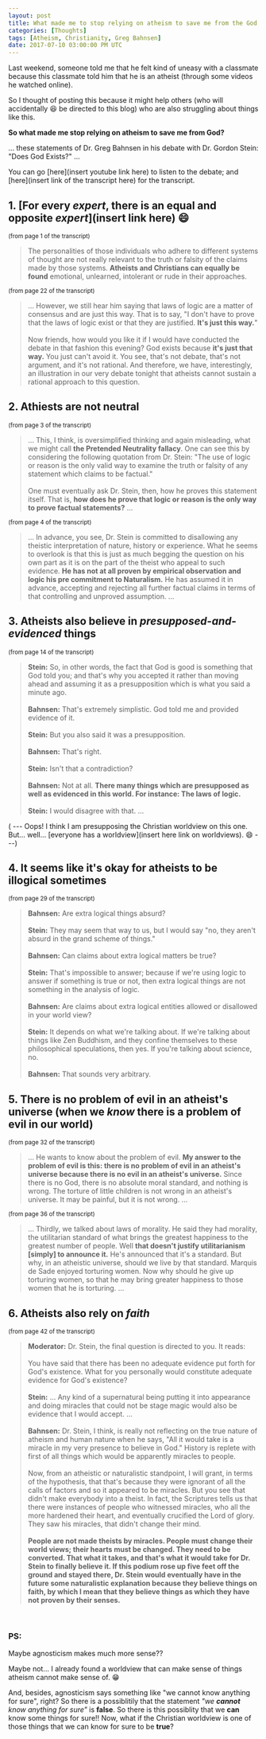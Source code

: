 ```yaml
---
layout: post
title: What made me to stop relying on atheism to save me from the God of Christianity
categories: [Thoughts]
tags: [Atheism, Christianity, Greg Bahnsen]
date: 2017-07-10 03:00:00 PM UTC
---
```


<!-- July 10, 2017 11:00:00 PM Philippine Time -->


Last weekend, someone told me that he felt kind of uneasy with a classmate because this classmate told him that he is an atheist (through some videos he watched online).

So I thought of posting this because it might help others (who will accidentally :laughing: be directed to this blog) who are also struggling about things like this.

**So what made me stop relying on atheism to save me from God?**

... these statements of Dr. Greg Bahnsen in his debate with Dr. Gordon Stein: "Does God Exists?" ...

You can go [here](insert youtube link here) to listen to the debate; and [here](insert link of the transcript here) for the transcript.



## 1. [For every _expert_, there is an equal and opposite _expert_](insert link here) :smile:

<small>(from page 1 of the transcript)</small>

> The personalities of those individuals who adhere to different systems of thought are not
really relevant to the truth or falsity of the claims made by those systems. **Atheists and Christians can equally be found** emotional, unlearned, intolerant or rude in their approaches.


<small>(from page 22 of the transcript)</small>

> ... However, we still hear him saying that laws of logic are a
matter of consensus and are just this way. That is to say, "I don't have to prove that the laws
of logic exist or that they are justified. **It's just this way.**"
<br /><br />
> Now friends, how would you like it if I would have conducted the debate in that fashion
this evening? God exists because **it's just that way.** You just can't avoid it. You see, that's not
debate, that's not argument, and it's not rational. And therefore, we have, interestingly, an illustration in our very debate tonight that atheists cannot sustain a rational approach to this
question.



## 2. Athiests are not neutral

<!--more-->

<small>(from page 3 of the transcript)</small>

> ... This, I think, is oversimplified thinking and again misleading, what we might call **the
Pretended Neutrality fallacy**. One can see this by considering the following quotation from Dr.
Stein: "The use of logic or reason is the only valid way to examine the truth or falsity of any
statement which claims to be factual."
<br /><br />
> One must eventually ask Dr. Stein, then, how he proves this statement itself. That is,
**how does he prove that logic or reason is the only way to prove factual statements?** ...

<small>(from page 4 of the transcript)</small>

> ... In advance, you see, Dr. Stein is committed to disallowing any theistic interpretation of
nature, history or experience. What he seems to overlook is that this is just as much begging
the question on his own part as it is on the part of the theist who appeal to such evidence.
**He has not at all proven by empirical observation and logic his pre commitment to Naturalism.** He has assumed it in advance, accepting and rejecting all further factual claims in
terms of that controlling and unproved assumption. ...



## 3. Atheists also believe in _presupposed-and-evidenced_ things 

<small>(from page 14 of the transcript)</small>

> **Stein:** So, in other words, the fact that God is good is something that God told you;
and that's why you accepted it rather than moving ahead and assuming it as a
presupposition which is what you said a minute ago.
<br /><br />
> **Bahnsen:** That's extremely simplistic. God told me and provided evidence of it.
<br /><br />
> **Stein:** But you also said it was a presupposition.
<br /><br />
> **Bahnsen:** That's right.
<br /><br />
> **Stein:** Isn't that a contradiction?
<br /><br />
> **Bahnsen:** Not at all. **There many things which are presupposed as well as evidenced in this world. For instance: The laws of logic.** 
<br /><br />
> **Stein:** I would disagree with that. ...

( --- Oops! I think I am presupposing the Christian worldview on this one. But... well... [everyone has a worldview](insert here link on worldviews). :smile: ---)

## 4. It seems like it's okay for atheists to be illogical sometimes

<small>(from page 29 of the transcript)</small>

> **Bahnsen:** Are extra logical things absurd?
<br /><br />
> **Stein:** They may seem that way to us, but I would say "no, they aren't absurd in the
grand scheme of things."
<br /><br />
> **Bahnsen:** Can claims about extra logical matters be true?
<br /><br />
> **Stein:** That's impossible to answer; because if we're using logic to answer if something
is true or not, then extra logical things are not something in the analysis of logic.
<br /><br />
> **Bahnsen:** Are claims about extra logical entities allowed or disallowed in your world view?
<br /><br />
> **Stein:** It depends on what we're talking about. If we're talking about things like Zen
Buddhism, and they confine themselves to these philosophical speculations, then
yes. If you're talking about science, no.
<br /><br />
> **Bahnsen:** That sounds very arbitrary.



## 5. There is no problem of evil in an atheist's universe (when we _know_ there is a problem of evil in our world)

<small>(from page 32 of the transcript)</small>

> ... He wants to know about the problem of evil. **My answer to the problem of evil is this: there is no problem of evil in an atheist's universe because there is no evil in an atheist's universe.** Since there is no God, there is no absolute moral standard, and nothing is wrong.
The torture of little children is not wrong in an atheist's universe. It may be painful, but it is
not wrong. ...

<small>(from page 36 of the transcript)</small>

> ... Thirdly, we talked about laws of morality. He said they had morality, the utilitarian
standard of what brings the greatest happiness to the greatest number of people. Well **that doesn't justify utilitarianism [simply] to announce it.** He's announced that it's a standard. But
why, in an atheistic universe, should we live by that standard. Marquis de Sade enjoyed
torturing women. Now why should he give up torturing women, so that he may bring
greater happiness to those women that he is torturing. ...



## 6. Atheists also rely on _faith_

<small>(from page 42 of the transcript)</small>

> **Moderator:** Dr. Stein, the final question is directed to you. It reads:
<br /><br />
You have said that there has been no adequate evidence put forth for God's existence.
What for you personally would constitute adequate evidence for God's existence?
<br /><br />
> **Stein:** ... Any kind of a supernatural being putting it into appearance and doing miracles that
could not be stage magic would also be evidence that I would accept. ...
<br /><br />
> **Bahnsen:** Dr. Stein, I think, is really not reflecting on the true nature of atheism and human
nature when he says, "All it would take is a miracle in my very presence to
believe in God." History is replete with first of all things which would be
apparently miracles to people.
<br /><br />
Now, from an atheistic or naturalistic standpoint, I will grant, in terms of the hypothesis,
that that's because they were ignorant of all the calls of factors and so it appeared to be
miracles. But you see that didn't make everybody into a theist. In fact, the Scriptures tells us
that there were instances of people who witnessed miracles, who all the more hardened their
heart, and eventually crucified the Lord of glory. They saw his miracles, that didn't change
their mind.
<br /><br />
**People are not made theists by miracles. People must change their world views; their hearts must be changed. They need to be converted. That what it takes, and that's what it would take for Dr. Stein to finally believe it. If this podium rose up five feet off the ground and stayed there, Dr. Stein would eventually have in the future some naturalistic explanation because they believe things on faith, by which I mean that they believe things as which they have not proven by their senses.**


<br />

### PS:

Maybe agnosticism makes much more sense??

Maybe not... I already found a worldview that can make sense of things atheism cannot make sense of. :grin:

And, besides, agnosticism says something like "we cannot know anything for sure", right? So there is a possiblitily that the statement _"we **cannot** know anything for sure"_ is **false**. So there is this possiblity that we **can** know some things for sure!! Now, what if the Christian worldview is one of those things that we can know for sure to be **true**?
